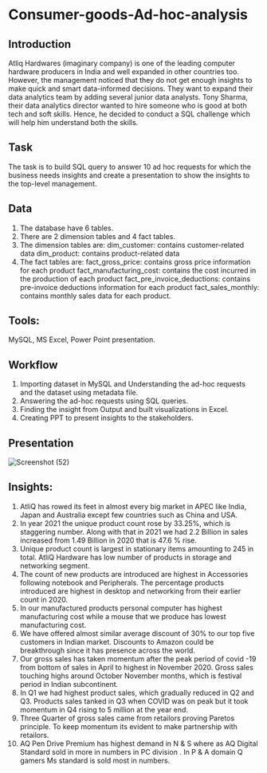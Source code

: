 # Consumer-goods-Ad-hoc-analysis

## Introduction
Atliq Hardwares (imaginary company) is one of the leading computer hardware producers in India and well expanded in other countries too. However, the management noticed that they do not get enough insights to make quick and smart data-informed decisions. They want to expand their data analytics team by adding several junior data analysts. Tony Sharma, their data analytics director wanted to hire someone who is good at both tech and soft skills. Hence, he decided to conduct a SQL challenge which will help him understand both the skills.

## Task
The task is to build SQL query to answer 10 ad hoc requests for which the business needs insights and create a presentation to show the insights to the top-level management.

## Data
1. The database have 6 tables.
2. There are 2 dimension tables and 4 fact tables.
3. The dimension tables are:
    dim_customer: contains customer-related data
    dim_product: contains product-related data
4. The fact tables are:
   fact_gross_price: contains gross price information for each product
   fact_manufacturing_cost: contains the cost incurred in the production of each product
   fact_pre_invoice_deductions: contains pre-invoice deductions information for each product
   fact_sales_monthly: contains monthly sales data for each product.

## Tools:
MySQL,
MS Excel,
Power Point presentation.

## Workflow
1. Importing dataset in MySQL and Understanding the ad-hoc requests and the dataset using metadata file.
2. Answering the ad-hoc requests using SQL queries.
3. Finding the insight from Output and built visualizations in Excel.
4. Creating PPT to present insights to the stakeholders.


## Presentation

![Screenshot (52)](https://user-images.githubusercontent.com/99702912/221411572-fe5dc206-1204-41fb-8881-43ee839350c7.png)

## Insights:

1. AtliQ has rowed its feet in almost every big market in APEC like India, Japan and Australia except few countries such as China and USA.
2. In year 2021 the unique product count rose by 33.25%, which is staggering number. Along with that in 2021 we had 2.2 Billion in sales increased from 1.49 Billion in 2020 that is 47.6 % rise.
3. Unique product count is largest in stationary items amounting to 245 in total. AtliQ Hardware has low number of products in storage and networking segment.
4. The count of new products are introduced are highest in Accessories following notebook and Peripherals. The percentage products introduced are highest in desktop and networking from their earlier count in 2020.
5. In our manufactured products personal computer has highest manufacturing cost while a mouse that we produce has lowest manufacturing cost.
6. We have offered almost similar average discount of 30% to our top five customers in Indian market. Discounts to Amazon could be breakthrough since it has presence across the world.
7. Our gross sales has taken momentum after the peak period of covid -19 from bottom of sales in April to highest in  November 2020. Gross sales touching highs around October November months, which is festival period in Indian subcontinent.
8. In Q1 we had highest product sales, which gradually reduced in Q2 and Q3. Products sales tanked in Q3 when COVID was on peak but it took momentum in Q4 rising to 5 million at the year end.
9. Three Quarter of gross sales came from retailors proving Paretos principle. To keep momentum its evident to make partnership with retailors.
10. AQ Pen Drive Premium has highest demand in N & S where as AQ Digital Standard sold in more in numbers in PC division . In P & A domain Q gamers Ms standard is sold most in numbers.


















